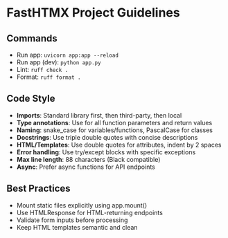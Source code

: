 # FastHTMX Project Guidelines

## Commands
- Run app: `uvicorn app:app --reload`
- Run app (dev): `python app.py`
- Lint: `ruff check .`
- Format: `ruff format .`

## Code Style
- **Imports**: Standard library first, then third-party, then local
- **Type annotations**: Use for all function parameters and return values
- **Naming**: snake_case for variables/functions, PascalCase for classes
- **Docstrings**: Use triple double quotes with concise descriptions
- **HTML/Templates**: Use double quotes for attributes, indent by 2 spaces
- **Error handling**: Use try/except blocks with specific exceptions
- **Max line length**: 88 characters (Black compatible)
- **Async**: Prefer async functions for API endpoints

## Best Practices
- Mount static files explicitly using app.mount()
- Use HTMLResponse for HTML-returning endpoints
- Validate form inputs before processing
- Keep HTML templates semantic and clean
